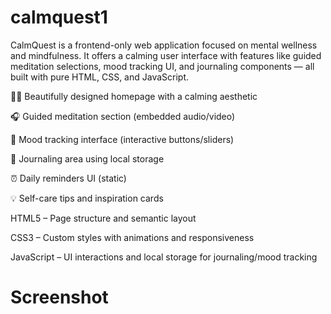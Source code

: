 # calmquest1
CalmQuest is a frontend-only web application focused on mental wellness and mindfulness. It offers a calming user interface with features like guided meditation selections, mood tracking UI, and journaling components — all built with pure HTML, CSS, and JavaScript.

🧘‍♀️ Beautifully designed homepage with a calming aesthetic

🎧 Guided meditation section (embedded audio/video)

📅 Mood tracking interface (interactive buttons/sliders)

📓 Journaling area using local storage

⏰ Daily reminders UI (static)

💡 Self-care tips and inspiration cards

HTML5 – Page structure and semantic layout

CSS3 – Custom styles with animations and responsiveness

JavaScript – UI interactions and local storage for journaling/mood tracking

# Screenshot
